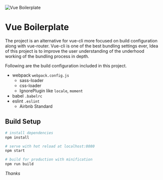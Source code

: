 ![Vue Boilerplate](https://labtocat.github.com/vue-boilerplate/src/assets/logo.png)

# Vue Boilerplate

The project is an alternative for vue-cli more focused on build configuration along with vue-router. Vue-cli is one of the best bundling settings ever, Idea of this project is to improve the user understanding of the underhood working of the bundling process in depth.

Following are the build configuration included in this project.

  - webpack `webpack.config.js`
    - sass-loader
    - css-loader
    - IgnorePlugin like `locale`, `moment`
  - babel `.babelrc`
  - eslint `.eslint`
    - Airbnb Standard


## Build Setup

``` bash
# install dependencies
npm install

# serve with hot reload at localhost:8080
npm start

# build for production with minification
npm run build
```

*Thanks*

